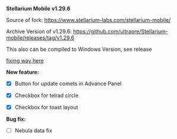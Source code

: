 **Stellarium Mobile  v1.29.6**



Source of fork: https://www.stellarium-labs.com/stellarium-mobile/

Archive Version of v1.29.6: https://github.com/ultrapre/Stellarium-mobile/releases/tag/v1.29.6

This also can be compiled to Windows Version, see release

[fixing way here](https://github.com/ultrapre/stellarium_lite)

**New feature:**

- [x] Button for update comets in Advance Panel

- [x] Checkbox for telrad circle

- [x] Checkbox for toast layout



**Bug fix:**

- [ ] Nebula data fix

